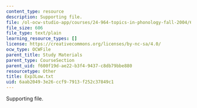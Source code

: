 ```yaml
---
content_type: resource
description: Supporting file.
file: /ol-ocw-studio-app/courses/24-964-topics-in-phonology-fall-2004/6aab20493e26ccf97913f252c37849c1_Exp3Low.txt
file_size: 606
file_type: text/plain
learning_resource_types: []
license: https://creativecommons.org/licenses/by-nc-sa/4.0/
ocw_type: OCWFile
parent_title: Study Materials
parent_type: CourseSection
parent_uid: f600f19d-ae22-b3f4-9437-c8db79bbe880
resourcetype: Other
title: Exp3Low.txt
uid: 6aab2049-3e26-ccf9-7913-f252c37849c1
---
```

Supporting file.